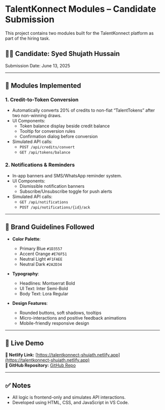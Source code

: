 # TalentKonnect Modules – Candidate Submission

This project contains two modules built for the TalentKonnect platform as part of the hiring task.

## 👨‍💻 Candidate: Syed Shujath Hussain  
Submission Date: June 13, 2025

---

## 🔧 Modules Implemented

### 1. Credit-to-Token Conversion
- Automatically converts 20% of credits to non-fiat “TalentTokens” after two non-winning draws.
- UI Components:
  - Token balance display beside credit balance
  - Tooltip for conversion rules
  - Confirmation dialog before conversion
- Simulated API calls:
  - `POST /api/credits/convert`
  - `GET /api/tokens/balance`

### 2. Notifications & Reminders
- In-app banners and SMS/WhatsApp reminder system.
- UI Components:
  - Dismissible notification banners
  - Subscribe/Unsubscribe toggle for push alerts
- Simulated API calls:
  - `GET /api/notifications`
  - `POST /api/notifications/{id}/ack`

---

## 🎨 Brand Guidelines Followed

- **Color Palette**:  
  - Primary Blue `#1D3557`  
  - Accent Orange `#E76F51`  
  - Neutral Light `#F1FAEE`  
  - Neutral Dark `#2A2D34`

- **Typography**:  
  - Headlines: Montserrat Bold  
  - UI Text: Inter Semi-Bold  
  - Body Text: Lora Regular

- **Design Features**:
  - Rounded buttons, soft shadows, tooltips
  - Micro-interactions and positive feedback animations
  - Mobile-friendly responsive design

---

## 🚀 Live Demo

**🔗 Netlify Link:** [https://talentkonnect-shujath.netlify.app](https://talentkonnect-shujath.netlify.app)  
**📁 GitHub Repository:** [GitHub Repo](https://github.com/yourusername/talentkonnect-modules)

---

## ✅ Notes

- All logic is frontend-only and simulates API interactions.
- Developed using HTML, CSS, and JavaScript in VS Code.

